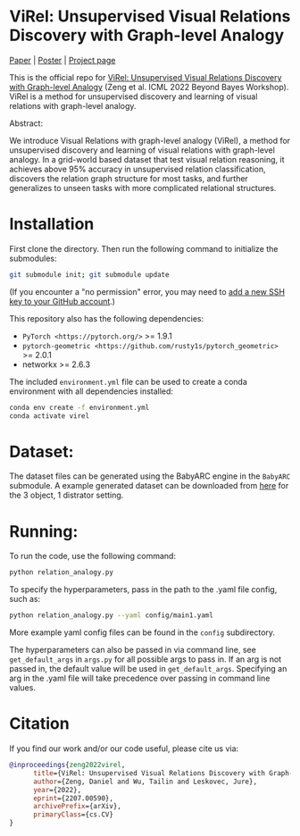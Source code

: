 # ViRel: Unsupervised Visual Relations Discovery with Graph-level Analogy

[Paper](https://arxiv.org/abs/2207.00590) | [Poster](https://github.com/snap-stanford/virel/blob/master/poster.pdf) | [Project page](http://snap.stanford.edu/virel/)

This is the official repo for [ViRel: Unsupervised Visual Relations Discovery with Graph-level Analogy](https://arxiv.org/abs/2207.00590) (Zeng et al. ICML 2022 Beyond Bayes Workshop). ViRel is a method for unsupervised discovery and learning of visual relations with graph-level analogy.


Abstract:

We introduce Visual Relations with graph-level analogy (ViRel), a method for unsupervised discovery and learning of visual relations with graph-level analogy. In a grid-world based dataset that test visual relation reasoning, it achieves above 95% accuracy in unsupervised relation classification, discovers the relation graph structure for most tasks, and further generalizes to unseen tasks with more complicated relational structures.


Installation
==========================================================================
First clone the directory. Then run the following command to initialize the submodules:

```bash
git submodule init; git submodule update
```
(If you encounter a "no permission" error, you may need to [add a new SSH key to your GitHub account](https://docs.github.com/en/authentication/connecting-to-github-with-ssh/adding-a-new-ssh-key-to-your-github-account).)

This repository also has the following dependencies:

- `PyTorch <https://pytorch.org/>` >= 1.9.1
- `pytorch-geometric <https://github.com/rusty1s/pytorch_geometric>` >= 2.0.1
- networkx >= 2.6.3

The included `environment.yml` file can be used to create a conda environment with all dependencies installed:

```bash
conda env create -f environment.yml
conda activate virel
```

# Dataset:
The dataset files can be generated using the BabyARC engine in the `BabyARC` submodule.
A example generated dataset can be downloaded from [here](https://drive.google.com/drive/folders/1i-PvyqCycKpPwrtGmQPFkXv9rFGrzOs9?usp=sharing) for the 3 object, 1 distrator setting.

# Running:
To run the code, use the following command:

```bash
python relation_analogy.py
```

To specify the hyperparameters, pass in the path to the .yaml file config, such as:

```bash
python relation_analogy.py --yaml config/main1.yaml
```
More example yaml config files can be found in the `config` subdirectory.

The hyperparameters can also be passed in via command line, see `get_default_args` in `args.py` for all possible args to pass in. If an arg is not passed in, the default value will be used in `get_default_args`. Specifying an arg in the .yaml file will take precedence over passing in command line values.

# Citation
If you find our work and/or our code useful, please cite us via:

```bibtex
@inproceedings{zeng2022virel,
      title={ViRel: Unsupervised Visual Relations Discovery with Graph-level Analogy}, 
      author={Zeng, Daniel and Wu, Tailin and Leskovec, Jure},
      year={2022},
      eprint={2207.00590},
      archivePrefix={arXiv},
      primaryClass={cs.CV}
}
```
